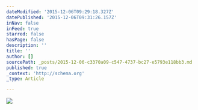 ```yaml
---
dateModified: '2015-12-06T09:29:18.327Z'
datePublished: '2015-12-06T09:31:26.157Z'
inNav: false
inFeed: true
starred: false
hasPage: false
description: ''
title: ''
author: []
sourcePath: _posts/2015-12-06-c3370a09-c547-4737-bc27-e5793e118bb3.md
published: true
_context: 'http://schema.org'
_type: Article

---
```

![](https://the-grid-user-content.s3-us-west-2.amazonaws.com/e5154ab2-b4dc-4d0d-8759-76f36942fbc6.jpg)